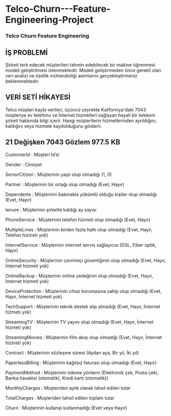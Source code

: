 # Telco-Churn---Feature-Engineering-Project

### Telco Churn Feature Engineering ###

## İŞ PROBLEMİ 

Şirketi terk edecek müşterileri tahmin edebilecek bir makine öğrenmesi modeli
geliştirilmesi istenmektedir. Modeli geliştirmeden önce gerekli olan veri analizi
ve özellik mühendisliği adımlarını gerçekleştirmeniz beklenmektedir.
## VERİ SETİ HİKAYESİ 

Telco müşteri kaybı verileri, üçüncü çeyrekte Kaliforniya'daki 7043 müşteriye ev telefonu ve
İnternet hizmetleri sağlayan hayali bir telekom şirketi hakkında bilgi içerir. Hangi müşterilerin
hizmetlerinden ayrıldığını, kaldığını veya hizmete kaydolduğunu gösterir.


## 21 Değişken    7043 Gözlem    977.5 KB


CustomerId       : Müşteri İd’si

Gender           : Cinsiyet

SeniorCitizen    : Müşterinin yaşlı olup olmadığı (1, 0)

Partner          : Müşterinin bir ortağı olup olmadığı (Evet, Hayır)

Dependents       : Müşterinin bakmakla yükümlü olduğu kişiler olup olmadığı (Evet, Hayır)

tenure           : Müşterinin şirkette kaldığı ay sayısı

PhoneService     : Müşterinin telefon hizmeti olup olmadığı (Evet, Hayır)

MultipleLines    : Müşterinin birden fazla hattı olup olmadığı (Evet, Hayır, Telefon hizmeti yok)

InternetService  : Müşterinin internet servis sağlayıcısı (DSL, Fiber optik, Hayır)

OnlineSecurity   : Müşterinin çevrimiçi güvenliğinin olup olmadığı (Evet, Hayır, İnternet hizmeti yok)

OnlineBackup     : Müşterinin online yedeğinin olup olmadığı (Evet, Hayır, İnternet hizmeti yok)

DeviceProtection : Müşterinin cihaz korumasına sahip olup olmadığı (Evet, Hayır, İnternet hizmeti yok)

TechSupport      : Müşterinin teknik destek alıp almadığı (Evet, Hayır, İnternet hizmeti yok)

StreamingTV      : Müşterinin TV yayını olup olmadığı (Evet, Hayır, İnternet hizmeti yok)

StreamingMovies  : Müşterinin film akışı olup olmadığı (Evet, Hayır, İnternet hizmeti yok)

Contract         : Müşterinin sözleşme süresi (Aydan aya, Bir yıl, İki yıl)

PaperlessBilling : Müşterinin kağıtsız faturası olup olmadığı (Evet, Hayır)

PaymentMethod    : Müşterinin ödeme yöntemi (Elektronik çek, Posta çeki, Banka havalesi (otomatik), Kredi kartı (otomatik))

MonthlyCharges   : Müşteriden aylık olarak tahsil edilen tutar

TotalCharges     : Müşteriden tahsil edilen toplam tutar

Churn            : Müşterinin kullanıp kullanmadığı (Evet veya Hayır)
